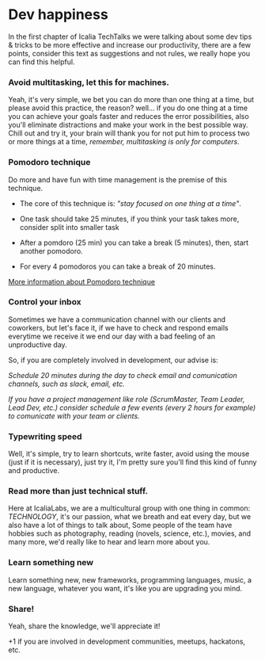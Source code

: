 # Dev happiness

In the first chapter of Icalia TechTalks we were talking about some dev tips & tricks to be more effective and increase our productivity, there are a few points, consider this text as suggestions and not rules, we really hope you can find this helpful.

### Avoid multitasking, let this for machines.

Yeah, it's very simple, we bet you can do more than one thing at a time, but please avoid this practice, the reason? well... if you do one thing at a time you can achieve your goals faster and reduces the error possibilities, also you'll eliminate distractions and make your work in the best possible way.
Chill out and try it, your brain will thank you for not put him to process two or more things at a time, _remember, multitasking is only for computers_.

### Pomodoro technique

Do more and have fun with time management is the premise of this technique.

- The core of this technique is: _"stay focused on one thing at a time"_.

- One task should take 25 minutes, if you think your task takes more, consider split into smaller task

- After a pomdoro (25 min) you can take a break (5 minutes), then, start another pomodoro.

- For every 4 pomodoros you can take a break of 20 minutes.

[More information about Pomodoro technique](http://pomodorotechnique.com/get-started/)

### Control your inbox

Sometimes we have a communication channel with our clients and coworkers, but let's face it, if we have to check and respond emails everytime we receive it we end our day with a bad feeling of an unproductive day.

So, if you are completely involved in development, our advise is:

_Schedule 20 minutes during the day to check email and comunication channels, such as slack, email, etc._

_If you have a project management like role (ScrumMaster, Team Leader, Lead Dev, etc.) consider schedule a few events (every 2 hours for example) to comunicate with your team or clients._

### Typewriting speed

Well, it's simple, try to learn shortcuts, write faster, avoid using the mouse (just if it is necessary), just try it, I'm pretty sure you'll find this kind of funny and productive.

### Read more than just technical stuff.

Here at IcaliaLabs, we are a multicultural group with one thing in common:  _TECHNOLOGY_, it's our passion, what we breath and eat every day, but we also have a lot of things to talk about, Some people of the team have hobbies such as photography, reading (novels, science, etc.), movies, and many more, we'd really like to hear and learn more about you.

### Learn something new

Learn something new, new frameworks, programming languages, music, a new language, whatever you want, it's like you are upgrading you mind.

### Share!

Yeah, share the knowledge, we'll appreciate it!

+1 if you are involved in development communities, meetups, hackatons, etc.

